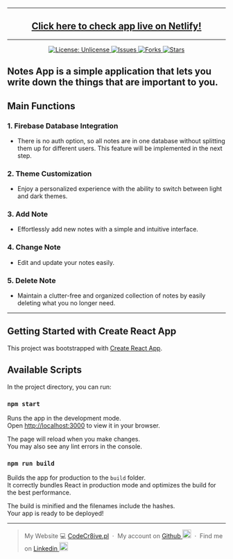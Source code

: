 ----

<h2 align="center">
<strong><a href="https://your-notes-react-app.netlify.app/">Click here to check app live on Netlify!
</a></strong>
</h2>

----

<p align="center">

<a href="http://unlicense.org/">
<img src="https://img.shields.io/badge/license-Unlicense-blue.svg" alt="License: Unlicense">
</a>

<a href="https://github.com/WojciechStancel/Notes-React-App/issues">
<img src="https://img.shields.io/github/issues/WojciechStancel/Notes-React-App.svg" alt="Issues">
</a>

<a href="https://github.com/WojciechStancel/Notes-React-App/fork">
<img src="https://img.shields.io/github/forks/WojciechStancel/Notes-React-App.svg" alt="Forks">
</a>

<a href="https://github.com/WojciechStancel/Notes-React-App/stargazers">
<img src="https://img.shields.io/github/stars/WojciechStancel/Notes-React-App.svg" alt="Stars">
</a>

</p>

## Notes App is a simple application that lets you write down the things that are important to you. 


## Main Functions

### 1. **Firebase Database Integration**
- There is no auth option, so all notes are in one database without splitting them up for different users. This feature will be implemented in the next step.

### 2. **Theme Customization**
   - Enjoy a personalized experience with the ability to switch between light and dark themes.

### 3. **Add Note**
   - Effortlessly add new notes with a simple and intuitive interface.

### 4. **Change Note**
   - Edit and update your notes easily.

### 5. **Delete Note**
   - Maintain a clutter-free and organized collection of notes by easily deleting what you no longer need.

---

## Getting Started with Create React App

This project was bootstrapped with [Create React App](https://github.com/facebook/create-react-app).

## Available Scripts

In the project directory, you can run:

### `npm start`

Runs the app in the development mode.\
Open [http://localhost:3000](http://localhost:3000) to view it in your browser.

The page will reload when you make changes.\
You may also see any lint errors in the console.

### `npm run build`

Builds the app for production to the `build` folder.\
It correctly bundles React in production mode and optimizes the build for the best performance.

The build is minified and the filenames include the hashes.\
Your app is ready to be deployed!



---

> My Website 💻 [CodeCr8ive.pl](https://www.codecr8ive.pl) &nbsp;&middot;&nbsp;
> My account on
[Github <img width="20px" src="https://github.com/WojciechStancel/Notes-React-App/assets/121879383/fc63de6c-91ae-4eb7-ac97-a5a365bdf073)">](https://github.com/WojciechStancel) &nbsp;&middot;&nbsp;
> Find me on
 [Linkedin <img width="20px" src="https://github.com/WojciechStancel/Notes-React-App/assets/121879383/94d42b30-025f-4997-9ff5-9491c49d9026">](https://www.linkedin.com/in/wojciech-stancel/) 
